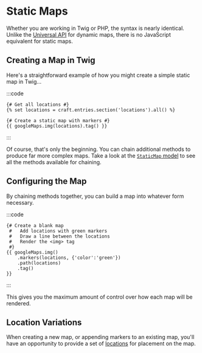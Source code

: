 # Static Maps

Whether you are working in Twig or PHP, the syntax is nearly identical. Unlike the [Universal API](/dynamic-maps/universal-api/) for dynamic maps, there is no JavaScript equivalent for static maps.

## Creating a Map in Twig

Here's a straightforward example of how you might create a simple static map in Twig...

:::code
```twig
{# Get all locations #}
{% set locations = craft.entries.section('locations').all() %}

{# Create a static map with markers #}
{{ googleMaps.img(locations).tag() }}
```
:::

Of course, that's only the beginning. You can chain additional methods to produce far more complex maps. Take a look at the [`StaticMap` model](/models/static-map-model/) to see all the methods available for chaining.

## Configuring the Map

By chaining methods together, you can build a map into whatever form necessary.

:::code
```twig
{# Create a blank map
 #   Add locations with green markers
 #   Draw a line between the locations
 #   Render the <img> tag
 #}
{{ googleMaps.img()
    .markers(locations, {'color':'green'})
    .path(locations)
    .tag()
}}
```
:::

This gives you the maximum amount of control over how each map will be rendered.

## Location Variations

When creating a new map, or appending markers to an existing map, you'll have an opportunity to provide a set of [locations](/dynamic-maps/locations/) for placement on the map.
